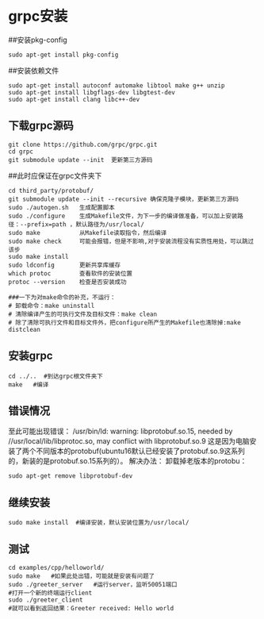 # grpc安装

##安装pkg-config
```
sudo apt-get install pkg-config
```

##安装依赖文件
```
sudo apt-get install autoconf automake libtool make g++ unzip
sudo apt-get install libgflags-dev libgtest-dev
sudo apt-get install clang libc++-dev
```

## 下载grpc源码

```
git clone https://github.com/grpc/grpc.git
cd grpc
git submodule update --init  更新第三方源码
```

##此时应保证在grpc文件夹下
```
cd third_party/protobuf/
git submodule update --init --recursive 确保克隆子模块，更新第三方源码
sudo ./autogen.sh   生成配置脚本
sudo ./configure    生成Makefile文件，为下一步的编译做准备，可以加上安装路径：--prefix=path ，默认路径为/usr/local/
sudo make           从Makefile读取指令，然后编译
sudo make check     可能会报错，但是不影响,对于安装流程没有实质性用处，可以跳过该步
sudo make install 
sudo ldconfig       更新共享库缓存
which protoc        查看软件的安装位置
protoc --version    检查是否安装成功

###一下为对make命令的补充，不运行：
# 卸载命令：make uninstall
# 清除编译产生的可执行文件及目标文件：make clean
# 除了清除可执行文件和目标文件外，把configure所产生的Makefile也清除掉:make distclean
```

## 安装grpc
```
cd ../..  #到达grpc根文件夹下
make   #编译
```

## 错误情况
至此可能出现错误： 
/usr/bin/ld: warning: libprotobuf.so.15, needed by //usr/local/lib/libprotoc.so, may conflict with libprotobuf.so.9 
这是因为电脑安装了两个不同版本的protobuf(ubuntu16默认已经安装了protobuf.so.9这系列的，新装的是protobuf.so.15系列的）。 
解决办法： 
卸载掉老版本的protobu：
```
sudo apt-get remove libprotobuf-dev
```

## 继续安装
```
sudo make install  #编译安装，默认安装位置为/usr/local/
```

## 测试
```
cd examples/cpp/helloworld/
sudo make   #如果此处出错，可能就是安装有问题了
sudo ./greeter_server   #运行server，监听50051端口
#打开一个新的终端运行client
sudo ./greeter_client
#就可以看到返回结果：Greeter received: Hello world
```

